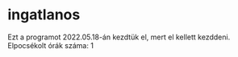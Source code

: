 # ingatlanos
Ezt a programot 2022.05.18-án kezdtük el, mert el kellett kezddeni.
Elpocsékolt órák száma: 1
